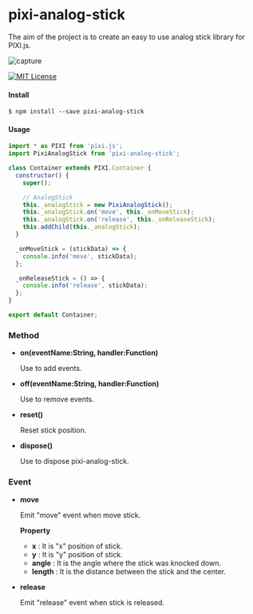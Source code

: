 # pixi-analog-stick

The aim of the project is to create an easy to use analog stick library for PIXI.js.

![capture](./capture.gif)

[![MIT License](http://img.shields.io/badge/license-MIT-blue.svg?style=flat)](LICENSE)

#### Install

```
$ npm install --save pixi-analog-stick
```

#### Usage

```javascript
import * as PIXI from 'pixi.js';
import PixiAnalogStick from 'pixi-analog-stick';

class Container extends PIXI.Container {
  constructor() {
    super();

    // AnalogStick
    this._analogStick = new PixiAnalogStick();
    this._analogStick.on('move', this._onMoveStick);
    this._analogStick.on('release', this._onReleaseStick);
    this.addChild(this._analogStick);
  }

  _onMoveStick = (stickData) => {
    console.info('move', stickData);
  };

  _onReleaseStick = () => {
    console.info('release', stickData);
  };
}

export default Container;
```

### Method

- **on(eventName:String, handler:Function)**

  Use to add events.

- **off(eventName:String, handler:Function)**

  Use to remove events.

- **reset()**

  Reset stick position.

- **dispose()**

  Use to dispose pixi-analog-stick.

### Event

- **move**

  Emit "move" event when move stick.

  **Property**
  - **x** : It is "x" position of stick.
  - **y** : It is "y" position of stick.
  - **angle** : It is the angle where the stick was knocked down.
  - **length** : It is the distance between the stick and the center.


- **release**

  Emit "release" event when stick is released.
